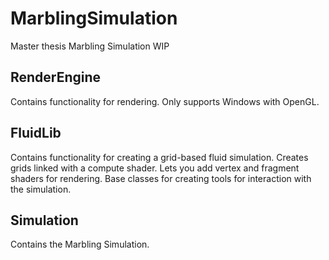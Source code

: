 # MarblingSimulation

Master thesis Marbling Simulation WIP

## RenderEngine
Contains functionality for rendering.
Only supports Windows with OpenGL.

## FluidLib
Contains functionality for creating a grid-based fluid simulation.
Creates grids linked with a compute shader.
Lets you add vertex and fragment shaders for rendering.
Base classes for creating tools for interaction with the simulation.

## Simulation
Contains the Marbling Simulation.
